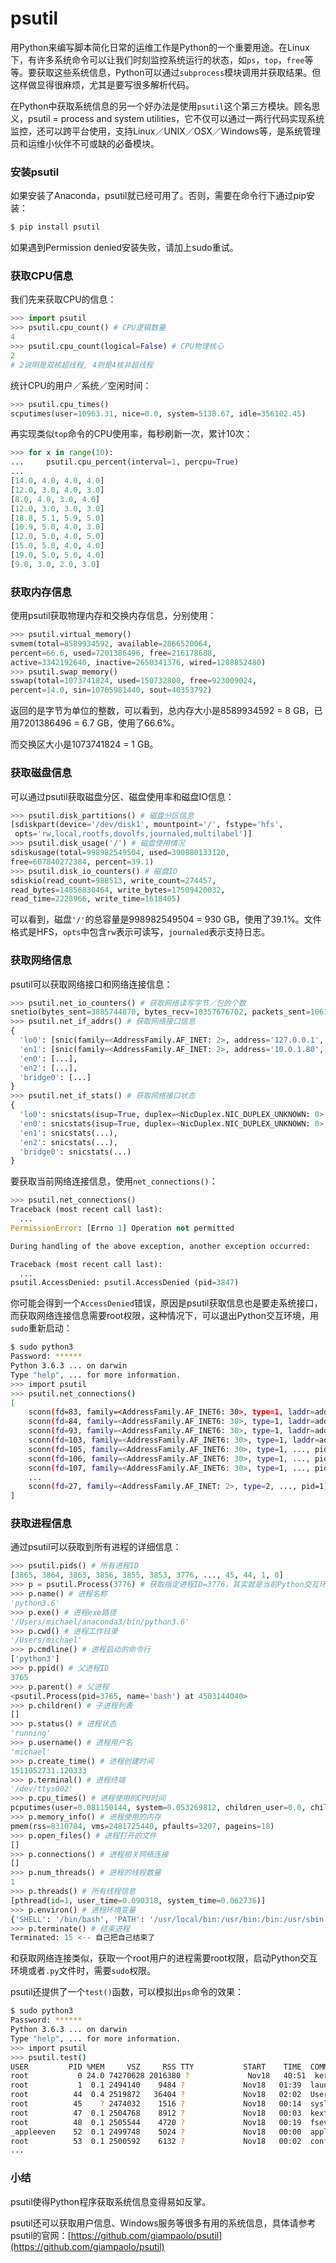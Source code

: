 # psutil


用Python来编写脚本简化日常的运维工作是Python的一个重要用途。在Linux下，有许多系统命令可以让我们时刻监控系统运行的状态，如`ps`，`top`，`free`等等。要获取这些系统信息，Python可以通过`subprocess`模块调用并获取结果。但这样做显得很麻烦，尤其是要写很多解析代码。

在Python中获取系统信息的另一个好办法是使用`psutil`这个第三方模块。顾名思义，psutil = process and system utilities，它不仅可以通过一两行代码实现系统监控，还可以跨平台使用，支持Linux／UNIX／OSX／Windows等，是系统管理员和运维小伙伴不可或缺的必备模块。

### 安装psutil

如果安装了Anaconda，psutil就已经可用了。否则，需要在命令行下通过pip安装：

```bash
$ pip install psutil
```

如果遇到Permission denied安装失败，请加上sudo重试。

### 获取CPU信息

我们先来获取CPU的信息：

```py
>>> import psutil
>>> psutil.cpu_count() # CPU逻辑数量
4
>>> psutil.cpu_count(logical=False) # CPU物理核心
2
# 2说明是双核超线程, 4则是4核非超线程
```

统计CPU的用户／系统／空闲时间：

```py
>>> psutil.cpu_times()
scputimes(user=10963.31, nice=0.0, system=5138.67, idle=356102.45)
```

再实现类似`top`命令的CPU使用率，每秒刷新一次，累计10次：

```py
>>> for x in range(10):
...     psutil.cpu_percent(interval=1, percpu=True)
... 
[14.0, 4.0, 4.0, 4.0]
[12.0, 3.0, 4.0, 3.0]
[8.0, 4.0, 3.0, 4.0]
[12.0, 3.0, 3.0, 3.0]
[18.8, 5.1, 5.9, 5.0]
[10.9, 5.0, 4.0, 3.0]
[12.0, 5.0, 4.0, 5.0]
[15.0, 5.0, 4.0, 4.0]
[19.0, 5.0, 5.0, 4.0]
[9.0, 3.0, 2.0, 3.0]
```

### 获取内存信息

使用psutil获取物理内存和交换内存信息，分别使用：

```py
>>> psutil.virtual_memory()
svmem(total=8589934592, available=2866520064, 
percent=66.6, used=7201386496, free=216178688, 
active=3342192640, inactive=2650341376, wired=1208852480)
>>> psutil.swap_memory()
sswap(total=1073741824, used=150732800, free=923009024, 
percent=14.0, sin=10705981440, sout=40353792)
```

返回的是字节为单位的整数，可以看到，总内存大小是8589934592 = 8 GB，已用7201386496 = 6.7 GB，使用了66.6%。

而交换区大小是1073741824 = 1 GB。

### 获取磁盘信息

可以通过psutil获取磁盘分区、磁盘使用率和磁盘IO信息：

```py
>>> psutil.disk_partitions() # 磁盘分区信息
[sdiskpart(device='/dev/disk1', mountpoint='/', fstype='hfs',
 opts='rw,local,rootfs,dovolfs,journaled,multilabel')]
>>> psutil.disk_usage('/') # 磁盘使用情况
sdiskusage(total=998982549504, used=390880133120, 
free=607840272384, percent=39.1)
>>> psutil.disk_io_counters() # 磁盘IO
sdiskio(read_count=988513, write_count=274457, 
read_bytes=14856830464, write_bytes=17509420032, 
read_time=2228966, write_time=1618405)
```

可以看到，磁盘`'/'`的总容量是998982549504 = 930 GB，使用了39.1%。文件格式是HFS，`opts`中包含`rw`表示可读写，`journaled`表示支持日志。

### 获取网络信息

psutil可以获取网络接口和网络连接信息：

```py
>>> psutil.net_io_counters() # 获取网络读写字节／包的个数
snetio(bytes_sent=3885744870, bytes_recv=10357676702, packets_sent=10613069, packets_recv=10423357, errin=0, errout=0, dropin=0, dropout=0)
>>> psutil.net_if_addrs() # 获取网络接口信息
{
  'lo0': [snic(family=<AddressFamily.AF_INET: 2>, address='127.0.0.1', netmask='255.0.0.0'), ...],
  'en1': [snic(family=<AddressFamily.AF_INET: 2>, address='10.0.1.80', netmask='255.255.255.0'), ...],
  'en0': [...],
  'en2': [...],
  'bridge0': [...]
}
>>> psutil.net_if_stats() # 获取网络接口状态
{
  'lo0': snicstats(isup=True, duplex=<NicDuplex.NIC_DUPLEX_UNKNOWN: 0>, speed=0, mtu=16384),
  'en0': snicstats(isup=True, duplex=<NicDuplex.NIC_DUPLEX_UNKNOWN: 0>, speed=0, mtu=1500),
  'en1': snicstats(...),
  'en2': snicstats(...),
  'bridge0': snicstats(...)
}
```

要获取当前网络连接信息，使用`net_connections()`：

```py
>>> psutil.net_connections()
Traceback (most recent call last):
  ...
PermissionError: [Errno 1] Operation not permitted

During handling of the above exception, another exception occurred:

Traceback (most recent call last):
  ...
psutil.AccessDenied: psutil.AccessDenied (pid=3847)
```

你可能会得到一个`AccessDenied`错误，原因是psutil获取信息也是要走系统接口，而获取网络连接信息需要root权限，这种情况下，可以退出Python交互环境，用`sudo`重新启动：

```bash
$ sudo python3
Password: ******
Python 3.6.3 ... on darwin
Type "help", ... for more information.
>>> import psutil
>>> psutil.net_connections()
[
    sconn(fd=83, family=<AddressFamily.AF_INET6: 30>, type=1, laddr=addr(ip='::127.0.0.1', port=62911), raddr=addr(ip='::127.0.0.1', port=3306), status='ESTABLISHED', pid=3725),
    sconn(fd=84, family=<AddressFamily.AF_INET6: 30>, type=1, laddr=addr(ip='::127.0.0.1', port=62905), raddr=addr(ip='::127.0.0.1', port=3306), status='ESTABLISHED', pid=3725),
    sconn(fd=93, family=<AddressFamily.AF_INET6: 30>, type=1, laddr=addr(ip='::', port=8080), raddr=(), status='LISTEN', pid=3725),
    sconn(fd=103, family=<AddressFamily.AF_INET6: 30>, type=1, laddr=addr(ip='::127.0.0.1', port=62918), raddr=addr(ip='::127.0.0.1', port=3306), status='ESTABLISHED', pid=3725),
    sconn(fd=105, family=<AddressFamily.AF_INET6: 30>, type=1, ..., pid=3725),
    sconn(fd=106, family=<AddressFamily.AF_INET6: 30>, type=1, ..., pid=3725),
    sconn(fd=107, family=<AddressFamily.AF_INET6: 30>, type=1, ..., pid=3725),
    ...
    sconn(fd=27, family=<AddressFamily.AF_INET: 2>, type=2, ..., pid=1)
]
```

### 获取进程信息

通过psutil可以获取到所有进程的详细信息：

```py
>>> psutil.pids() # 所有进程ID
[3865, 3864, 3863, 3856, 3855, 3853, 3776, ..., 45, 44, 1, 0]
>>> p = psutil.Process(3776) # 获取指定进程ID=3776，其实就是当前Python交互环境
>>> p.name() # 进程名称
'python3.6'
>>> p.exe() # 进程exe路径
'/Users/michael/anaconda3/bin/python3.6'
>>> p.cwd() # 进程工作目录
'/Users/michael'
>>> p.cmdline() # 进程启动的命令行
['python3']
>>> p.ppid() # 父进程ID
3765
>>> p.parent() # 父进程
<psutil.Process(pid=3765, name='bash') at 4503144040>
>>> p.children() # 子进程列表
[]
>>> p.status() # 进程状态
'running'
>>> p.username() # 进程用户名
'michael'
>>> p.create_time() # 进程创建时间
1511052731.120333
>>> p.terminal() # 进程终端
'/dev/ttys002'
>>> p.cpu_times() # 进程使用的CPU时间
pcputimes(user=0.081150144, system=0.053269812, children_user=0.0, children_system=0.0)
>>> p.memory_info() # 进程使用的内存
pmem(rss=8310784, vms=2481725440, pfaults=3207, pageins=18)
>>> p.open_files() # 进程打开的文件
[]
>>> p.connections() # 进程相关网络连接
[]
>>> p.num_threads() # 进程的线程数量
1
>>> p.threads() # 所有线程信息
[pthread(id=1, user_time=0.090318, system_time=0.062736)]
>>> p.environ() # 进程环境变量
{'SHELL': '/bin/bash', 'PATH': '/usr/local/bin:/usr/bin:/bin:/usr/sbin:/sbin:...', 'PWD': '/Users/michael', 'LANG': 'zh_CN.UTF-8', ...}
>>> p.terminate() # 结束进程
Terminated: 15 <-- 自己把自己结束了
```

和获取网络连接类似，获取一个root用户的进程需要root权限，启动Python交互环境或者`.py`文件时，需要`sudo`权限。

psutil还提供了一个`test()`函数，可以模拟出`ps`命令的效果：

```bash
$ sudo python3
Password: ******
Python 3.6.3 ... on darwin
Type "help", ... for more information.
>>> import psutil
>>> psutil.test()
USER         PID %MEM     VSZ     RSS TTY           START    TIME  COMMAND
root           0 24.0 74270628 2016380 ?             Nov18   40:51  kernel_task
root           1  0.1 2494140    9484 ?             Nov18   01:39  launchd
root          44  0.4 2519872   36404 ?             Nov18   02:02  UserEventAgent
root          45    ? 2474032    1516 ?             Nov18   00:14  syslogd
root          47  0.1 2504768    8912 ?             Nov18   00:03  kextd
root          48  0.1 2505544    4720 ?             Nov18   00:19  fseventsd
_appleeven    52  0.1 2499748    5024 ?             Nov18   00:00  appleeventsd
root          53  0.1 2500592    6132 ?             Nov18   00:02  configd
...
```

### 小结

psutil使得Python程序获取系统信息变得易如反掌。

psutil还可以获取用户信息、Windows服务等很多有用的系统信息，具体请参考psutil的官网：[https://github.com/giampaolo/psutil](https://github.com/giampaolo/psutil)